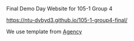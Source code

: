 Final Demo Day Website for 105-1 Group 4

https://ntu-dvbyd3.github.io/105-1-group4-final/ 

We use template from [Agency](http://startbootstrap.com/template-overviews/agency/)

